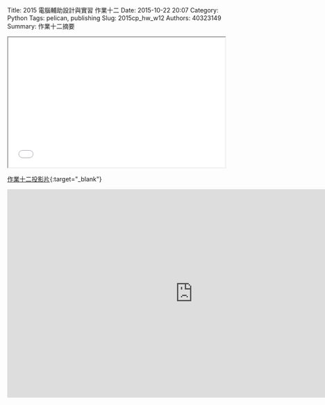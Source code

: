 Title: 2015 電腦輔助設計與實習 作業十二
Date: 2015-10-22 20:07
Category: Python
Tags: pelican, publishing
Slug: 2015cp_hw_w12
Authors: 40323149
Summary: 作業十二摘要

<iframe src="40323149_cp_w12.html" width="500" height="300"></iframe>

[作業十二投影片](40323149_cp_w12.html){:target="_blank"}

<iframe width="854" height="480" src="https://www.youtube.com/embed/QNMYOe61nGQ" frameborder="0" allowfullscreen></iframe>
